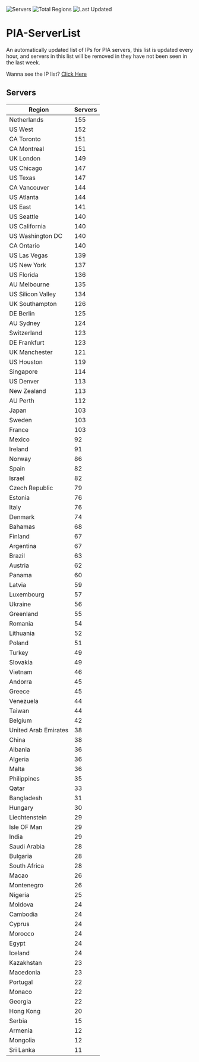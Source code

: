 ![Servers](https://img.shields.io/badge/Servers-7,104-darkgreen)
![Total Regions](https://img.shields.io/badge/Total_Regions-97-darkgreen)
![Last Updated](https://img.shields.io/badge/Last_Updated-April_28_2024_18:08_EDT-darkgreen)

# PIA-ServerList
An automatically updated list of IPs for PIA servers, this list is updated every hour, and servers in this list will be removed in they have not been seen in the last week.

Wanna see the IP list? [Click Here](./context.json)

## Servers
| Region               | Servers |
|----------------------|---------|
| Netherlands | 155 |
| US West | 152 |
| CA Toronto | 151 |
| CA Montreal | 151 |
| UK London | 149 |
| US Chicago | 147 |
| US Texas | 147 |
| CA Vancouver | 144 |
| US Atlanta | 144 |
| US East | 141 |
| US Seattle | 140 |
| US California | 140 |
| US Washington DC | 140 |
| CA Ontario | 140 |
| US Las Vegas | 139 |
| US New York | 137 |
| US Florida | 136 |
| AU Melbourne | 135 |
| US Silicon Valley | 134 |
| UK Southampton | 126 |
| DE Berlin | 125 |
| AU Sydney | 124 |
| Switzerland | 123 |
| DE Frankfurt | 123 |
| UK Manchester | 121 |
| US Houston | 119 |
| Singapore | 114 |
| US Denver | 113 |
| New Zealand | 113 |
| AU Perth | 112 |
| Japan | 103 |
| Sweden | 103 |
| France | 103 |
| Mexico | 92 |
| Ireland | 91 |
| Norway | 86 |
| Spain | 82 |
| Israel | 82 |
| Czech Republic | 79 |
| Estonia | 76 |
| Italy | 76 |
| Denmark | 74 |
| Bahamas | 68 |
| Finland | 67 |
| Argentina | 67 |
| Brazil | 63 |
| Austria | 62 |
| Panama | 60 |
| Latvia | 59 |
| Luxembourg | 57 |
| Ukraine | 56 |
| Greenland | 55 |
| Romania | 54 |
| Lithuania | 52 |
| Poland | 51 |
| Turkey | 49 |
| Slovakia | 49 |
| Vietnam | 46 |
| Andorra | 45 |
| Greece | 45 |
| Venezuela | 44 |
| Taiwan | 44 |
| Belgium | 42 |
| United Arab Emirates | 38 |
| China | 38 |
| Albania | 36 |
| Algeria | 36 |
| Malta | 36 |
| Philippines | 35 |
| Qatar | 33 |
| Bangladesh | 31 |
| Hungary | 30 |
| Liechtenstein | 29 |
| Isle OF Man | 29 |
| India | 29 |
| Saudi Arabia | 28 |
| Bulgaria | 28 |
| South Africa | 28 |
| Macao | 26 |
| Montenegro | 26 |
| Nigeria | 25 |
| Moldova | 24 |
| Cambodia | 24 |
| Cyprus | 24 |
| Morocco | 24 |
| Egypt | 24 |
| Iceland | 24 |
| Kazakhstan | 23 |
| Macedonia | 23 |
| Portugal | 22 |
| Monaco | 22 |
| Georgia | 22 |
| Hong Kong | 20 |
| Serbia | 15 |
| Armenia | 12 |
| Mongolia | 12 |
| Sri Lanka | 11 |